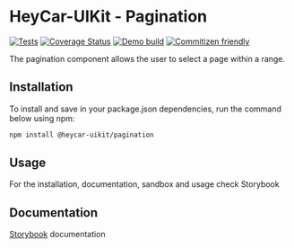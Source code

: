 # HeyCar-UIKit - Pagination

[![Tests](https://github.com/hey-car/heycar-uikit/actions/workflows/build.yml/badge.svg)](https://github.com/hey-car/heycar-uikit/actions/workflows/build.yml)
[![Coverage Status](https://coveralls.io/repos/github/hey-car/heycar-uikit/badge.svg)](https://coveralls.io/github/hey-car/heycar-uikit)
[![Demo build](https://github.com/hey-car/heycar-uikit/actions/workflows/main.yml/badge.svg)](https://github.com/hey-car/heycar-uikit/actions/workflows/main.yml)
[![Commitizen friendly](https://img.shields.io/badge/commitizen-friendly-brightgreen.svg)](http://commitizen.github.io/cz-cli/)

The pagination component allows the user to select a page within a range.

## Installation

To install and save in your package.json dependencies, run the command below using npm:

```bash
npm install @heycar-uikit/pagination
```

## Usage

For the installation, documentation, sandbox and usage check Storybook

## Documentation

[Storybook](https://hey-car.github.io/heycar-uikit/main/?path=/docs/components-pagination--pagination) documentation
